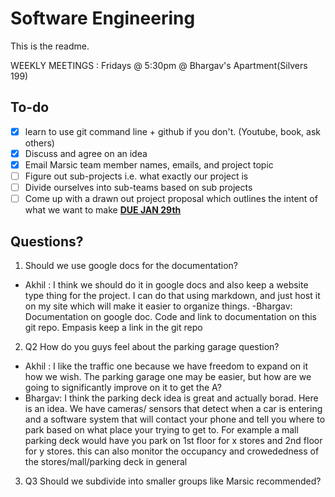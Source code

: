 # Software Engineering
This is the readme.

WEEKLY MEETINGS : Fridays @ 5:30pm @ Bhargav's Apartment(Silvers 199)

## To-do

- [x] learn to use git command line + github if you don't. (Youtube, book, ask others)
- [x] Discuss and agree on an idea
- [x] Email Marsic team member names, emails, and project topic
- [ ] Figure out sub-projects i.e. what exactly our project is
- [ ] Divide ourselves into sub-teams based on sub projects
- [ ] Come up with a drawn out project proposal which outlines the intent of what we want to make <u>**DUE JAN 29th**</u>

## Questions?
1. Should we use google docs for the documentation?
  - Akhil : I think we should do it in google docs and also keep a website type thing for the project. I can do that using markdown, and just host it on my site which will make it easier to organize things.
  -Bhargav: Documentation on google doc. Code and link to documentation on this git repo. Empasis keep a link in the git repo

2. Q2 How do you guys feel about the parking garage question?
  - Akhil : I like the traffic one because we have freedom to expand on it how we wish. The parking garage one may be easier, but how are we going to significantly improve on it to get the A?
  - Bhargav: I think the parking deck idea is great and actually borad. Here is an idea. We have cameras/ sensors that detect when a car is entering and a software system that will contact your phone and tell you where to park based on what place your trying to get to. For example a mall parking deck would have you park on 1st floor for x stores and 2nd floor for y stores. this can also monitor the occupancy and crowededness of the stores/mall/parking deck in general

3. Q3 Should we subdivide into smaller groups like Marsic recommended?